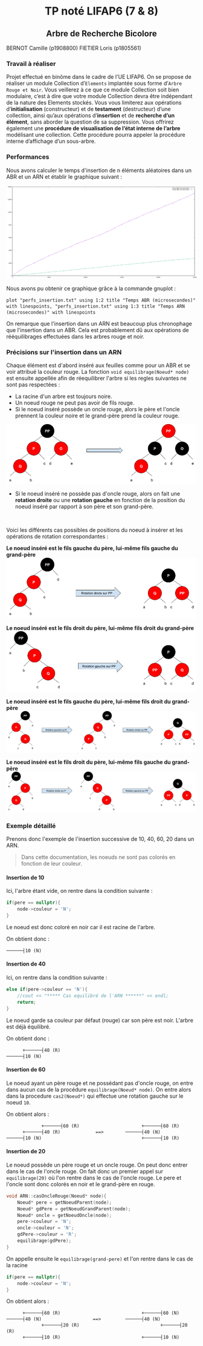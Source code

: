 # <div style="text-align:center">TP noté LIFAP6 (7 & 8) </div>
## <div style="text-align:center">Arbre de Recherche Bicolore</div>

BERNOT Camille (p1908800)
FIETIER Loris (p1805561)

### Travail à réaliser

Projet effectué en binôme dans le cadre de l'UE LIFAP6.
On se propose de réaliser un module Collection d’`Elements` implantée sous forme d’`Arbre Rouge et Noir`. Vous veillerez à ce que ce module Collection soit bien modulaire, c’est à dire que votre module Collection devra être indépendant de la nature des Elements stockés. Vous vous limiterez aux opérations d’**initialisation** (constructeur) et de **testament** (destructeur) d’une collection, ainsi qu’aux opérations d’**insertion** et de **recherche d’un élément**, sans aborder la question de sa suppression. Vous offrirez également une **procédure de visualisation de l’état interne de l’arbre** modélisant une collection. Cette procédure pourra appeler la procédure interne d’affichage d’un sous-arbre.

### Performances

Nous avons calculer le temps d'insertion de n éléments aléatoires dans un ABR et un ARN et établir le graphique suivant :

![performances ABR ARN](./img/resultats_perfs.png)

Nous avons pu obtenir ce graphique grâce à la commande gnuplot :
    
    plot "perfs_insertion.txt" using 1:2 title "Temps ABR (microsecondes)" with linespoints, "perfs_insertion.txt" using 1:3 title "Temps ARN (microsecondes)" with linespoints

On remarque que l'insertion dans un ARN est beaucoup plus chronophage que l'insertion dans un ABR. Cela est probablement dû aux opérations de rééquilibrages effectuées dans les arbres rouge et noir. 

### Précisions sur l'insertion dans un ARN

Chaque élément est d'abord inséré aux feuilles comme pour un ABR et se voir attribué la couleur rouge. La fonction `void equilibrage(Noeud* node)` est ensuite appellée afin de réequilibrer l'arbre si les regles suivantes ne sont pas respectées : 
- La racine d'un arbre est toujours noire.
- Un noeud rouge ne peut pas avoir de fils rouge.
- Si le noeud inséré possède un oncle rouge, alors le père et l'oncle prennent la couleur noire et le grand-père prend la couleur rouge.

![cas de l'oncle rouge](./img/oncle_rouge.png)

- Si le noeud inséré ne possède pas d'oncle rouge, alors on fait une **rotation droite** ou une **rotation gauche** en fonction de la position du noeud inséré par rapport à son père et son grand-père.

</br>
     
Voici les différents cas possibles de positions du noeud à insérer et les opérations de rotation correspondantes :

**Le noeud inséré est le fils gauche du père, lui-même fils gauche du grand-père**
![rotation droite](./img/gauche_gauche.png)

**Le noeud inséré est le fils droit du père, lui-même fils droit du grand-père**
![rotation gauche](img/droit_droit.png)

**Le noeud inséré est le fils gauche du père, lui-même fils droit du grand-père**
![](img/gauche_droit.png)

**Le noeud inséré est le fils droit du père, lui-même fils gauche du grand-père**
![](img/droit_gauche.png)


### Exemple détaillé

Prenons donc l'exemple de l'insertion successive de 10, 40, 60, 20 dans un ARN.
> Dans cette documentation, les noeuds ne sont pas colorés en fonction de leur couleur.

#### Insertion de 10

Ici, l'arbre étant vide, on rentre dans la condition suivante :
``` c++
if(pere == nullptr){
    node->couleur = 'N';
}
```
Le noeud est donc coloré en noir car il est racine de l'arbre.

On obtient donc :

    ──────┤10 (N)

#### Insertion de 40

Ici, on rentre dans la condition suivante :
``` c++
else if(pere->couleur == 'N'){
    //cout << "***** Cas equilibré de l'ARN ******" << endl;
    return;
}
```

Le noeud garde sa couleur par défaut (rouge) car son père est noir. L'arbre est déjà équilibré.

On obtient donc :

          +──────┤40 (R)
    ──────┤10 (N)

#### Insertion de 60

Le noeud ayant un père rouge et ne possédant pas d'oncle rouge, on entre dans aucun cas de la procédure `equilibrage(Noeud* node)`. On entre alors dans la procedure `cas2(Noeud*)` qui effectue une rotation gauche sur le noeud `10`. 

On obtient alors :

                 +──────┤60 (R)                       +──────┤60 (R)
          +──────┤40 (R)             ==>        ──────┤40 (N)
    ──────┤10 (N)                                     +──────┤10 (R)


#### Insertion de 20

Le noeud possède un père rouge et un oncle rouge. On peut donc entrer dans le cas de l'oncle rouge. On fait donc un premier appel sur `equilibrage(20)` où l'on rentre dans le cas de l'oncle rouge. Le pere et l'oncle sont donc colorés en noir et le grand-père en rouge. 

``` c++
void ARN::casOncleRouge(Noeud* node){
    Noeud* pere = getNoeudParent(node);
    Noeud* gdPere = getNoeudGrandParent(node);
    Noeud* oncle = getNoeudOncle(node);
    pere->couleur = 'N';
    oncle->couleur = 'N';
    gdPere->couleur = 'R';
    equilibrage(gdPere);
}
```

On appelle ensuite le `equilibrage(grand-pere)` et l'on rentre dans le cas de la racine 

``` c++
if(pere == nullptr){
    node->couleur = 'N';
}
```

On obtient alors :

          +──────┤60 (R)                              +──────┤60 (N)
    ──────┤40 (N)                   ==>         ──────┤40 (N)
                 +──────┤20 (R)                              +──────┤20 (R)
          +──────┤10 (R)                              +──────┤10 (N)    